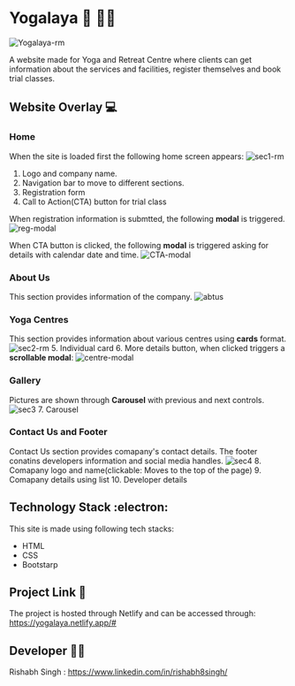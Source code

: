 # Yogalaya :running: :running_woman:
![Yogalaya-rm](https://user-images.githubusercontent.com/86565216/132538541-8095557c-ce9a-45fd-b08e-2bb36f28fa45.png)

A website made for Yoga and Retreat Centre where clients can get information about the services and facilities, register themselves and book trial classes.

## Website Overlay 	:computer:
### Home
When the site is loaded first the following home screen appears:
![sec1-rm](https://user-images.githubusercontent.com/86565216/132651309-c9464c1c-ce04-4d68-bd21-563014dd57d2.jpg)
1. Logo and company name.
2. Navigation bar to move to different sections.
3. Registration form
4. Call to Action(CTA) button for trial class

When registration information is submtted, the following **modal** is triggered.
![reg-modal](https://user-images.githubusercontent.com/86565216/132651974-4a105bf4-78d2-40ed-a634-38306af88f63.png)

When CTA button is clicked, the following **modal** is triggered asking for details with calendar date and time.
![CTA-modal](https://user-images.githubusercontent.com/86565216/132813427-87656487-a6df-42ed-9498-39532d361045.png)


### About Us
This section provides information of the company.
![abtus](https://user-images.githubusercontent.com/86565216/132652650-be70a383-8c78-41aa-bbab-56f9dba96785.png)

### Yoga Centres
This section provides information about various centres using **cards** format.
![sec2-rm](https://user-images.githubusercontent.com/86565216/132653343-70595652-8519-4c21-828a-105afc2a5d58.png)
5. Individual card
6. More details button, when clicked triggers a **scrollable modal**:
![centre-modal](https://user-images.githubusercontent.com/86565216/132653689-aecde2b5-5e84-49ff-9a8d-2b72f021052b.png)

### Gallery
Pictures are shown through **Carousel** with previous and next controls.
![sec3](https://user-images.githubusercontent.com/86565216/132654103-f8daa07e-2611-41f9-8ee7-be2830ac046b.png)
7. Carousel

### Contact Us and Footer
Contact Us section provides comapany's contact details. The footer conatins developers information and social media handles.
![sec4](https://user-images.githubusercontent.com/86565216/132654501-ecbefdcf-b32b-4420-b414-6a78c925eed0.png)
8. Comapany logo and name(clickable: Moves to the top of the page)
9. Comapany details using list
10. Developer details


## Technology Stack :electron:
This site is made using following tech stacks:
* HTML
* CSS
* Bootstarp

## Project Link :link:
The project is hosted through Netlify and can be accessed through:
https://yogalaya.netlify.app/#

## Developer 	:man_technologist:
Rishabh Singh : 
https://www.linkedin.com/in/rishabh8singh/


